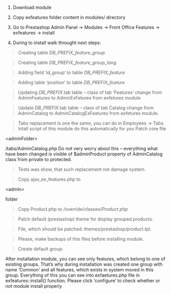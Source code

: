 1. Download module

2. Copy exfeatures folder content in modules/ directory

3. Go to Prestashop Admin Panel -> Modules -> Front Office Features -> exfeatures -> install

4. During to install walk throught next steps:
> Creating table _DB\_PREFIX\_feature\_group_

> Creating table _DB\_PREFIX\_feature\_group\_lang_

> Adding field ‘id\_group’ to table _DB\_PREFIX\_feature_

> Adding table ‘position’ to table _DB\_PREFIX\_feature_

> Updating _DB\_PREFIX_.tab table – class of tab ‘Features’ change from                                                 AdminFeatures to AdminExFetures from exfetures module

> Update _DB\_PREFIX_.tab table – class of tab Catalog change from     AdminCatalog to AdminCatalogExFeatures from exfetures module.

> Tabs replacement is one the same, you can do in Employees -> Tabs.
Intall script of this module do this automatically for you
> Patch core file 

&lt;adminFolder&gt;

/tabs/AdminCatalog.php
Do not very worry about this – everything what have been changed is visible of $adminProduct property of AdminCatalog class from private to protected.
> Tests was show, that such replacement not damage system.

> Copy ajax\_ex\_features.php to 

&lt;admin&gt;

 folder

> Copy Product.php to /override/classes/_Product.php_

> Patch default (prestashop) theme for display grouped products.

> File, which should be patched: themes/prestashop/product.tpl.

> Please, make backups of this files before installing module.

> Create default group.

After installation module, you can see only features, which belong to one of existing groups.
That’s why during installation was created one group with name ‘Common’ and all features, which exists in system moved in this group.
Everything of this you can see into exfaetures.php file in exfeatures::install() function.
Please click ‘configure’ to check whether or not module install properly